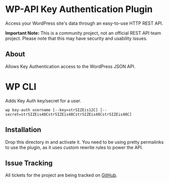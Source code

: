 # WP-API Key Authentication Plugin

Access your WordPress site's data through an easy-to-use HTTP REST API.

**Important Note:** This is a community project, not an official REST API team project. Please note that this may have security and usability issues.

## About

Allows Key Authentication access to the WordPress JSON API.

# WP CLI

Adds Key Auth key/secret for a user.

```
wp key-auth username [--key=strSIZEis12C] [--secret=strSIZEis48CstrSIZEis48CstrSIZEis48CstrSIZEis48C]
```

## Installation

Drop this directory in and activate it. You need to be using pretty permalinks
to use the plugin, as it uses custom rewrite rules to power the API.

## Issue Tracking

All tickets for the project are being tracked on [GitHub][].

[GitHub]: https://github.com/WP-API/Key-Auth
